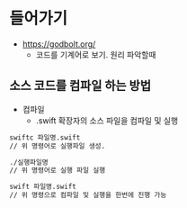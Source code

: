 # 들어가기

- https://godbolt.org/
  - 코드를 기계어로 보기. 원리 파악할때



## 소스 코드를 컴파일 하는 방법

- 컴파일
  - .swift 확장자의 소스 파일을 컴파일 및 실행
```bash
swiftc 파일명.swift
// 위 명령어로 실행파일 생성.

./실행파일명
// 위 명령어로 실행 파일 실행 

swift 파일명.swift
// 위 명령으로 컴파일 및 실행을 한번에 진행 가능
```

